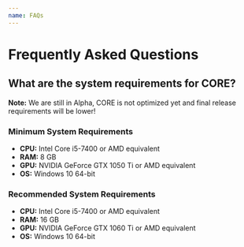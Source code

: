 ```yaml
---
name: FAQs
---
```


# Frequently Asked Questions

## What are the system requirements for CORE?

**Note:** We are still in Alpha, CORE is not optimized yet and final release requirements will be lower!

### Minimum System Requirements

* **CPU:** Intel Core i5-7400 or AMD equivalent
* **RAM:** 8 GB
* **GPU:** NVIDIA GeForce GTX 1050 Ti or AMD equivalent
* **OS:** Windows 10 64-bit

### Recommended System Requirements

* **CPU:** Intel Core i5-7400 or AMD equivalent
* **RAM:** 16 GB
* **GPU:** NVIDIA GeForce GTX 1060 Ti or AMD equivalent
* **OS:** Windows 10 64-bit
